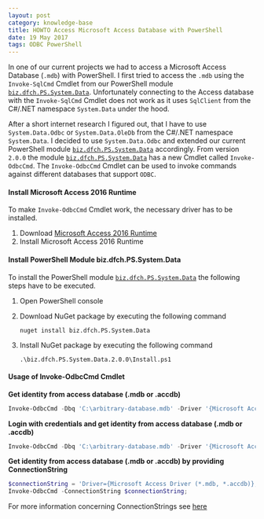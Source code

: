 ```yaml
---
layout: post
category: knowledge-base
title: HOWTO Access Microsoft Access Database with PowerShell
date: 19 May 2017
tags: ODBC PowerShell
---
```


In one of our current projects we had to access a Microsoft Access Database (`.mdb`) with PowerShell. I first tried to access the `.mdb` using the `Invoke-SqlCmd` Cmdlet from our PowerShell module [`biz.dfch.PS.System.Data`](https://github.com/dfch/biz.dfch.PS.System.Data). Unfortunately connecting to the Access database with the `Invoke-SqlCmd` Cmdlet does not work as it uses `SqlClient` from the C#/.NET namespace `System.Data` under the hood. 

After a short internet research I figured out, that I have to use `System.Data.Odbc` or `System.Data.OleDb` from the C#/.NET namespace `System.Data`. I decided to use `System.Data.Odbc` and extended our current PowerShell module [`biz.dfch.PS.System.Data`](https://github.com/dfch/biz.dfch.PS.System.Data) accordingly. From version `2.0.0` the module [`biz.dfch.PS.System.Data`](https://github.com/dfch/biz.dfch.PS.System.Data) has a new Cmdlet called `Invoke-OdbcCmd`. The `Invoke-OdbcCmd` Cmdlet can be used to invoke commands against different databases that support `ODBC`.

#### Install Microsoft Access 2016 Runtime

To make `Invoke-OdbcCmd` Cmdlet work, the necessary driver has to be installed.

1. Download [Microsoft Access 2016 Runtime](https://www.microsoft.com/en-us/download/details.aspx?id=50040)
1. Install Microsoft Access 2016 Runtime

#### Install PowerShell Module biz.dfch.PS.System.Data

To install the PowerShell module [`biz.dfch.PS.System.Data`](https://github.com/dfch/biz.dfch.PS.System.Data) the following steps have to be executed.

1. Open PowerShell console
1. Download NuGet package by executing the following command

    `nuget install biz.dfch.PS.System.Data`

1. Install NuGet package by executing the following command

    `.\biz.dfch.PS.System.Data.2.0.0\Install.ps1`

#### Usage of Invoke-OdbcCmd Cmdlet

**Get identity from access database (.mdb or .accdb)**

```PowerShell
Invoke-OdbcCmd -Dbq 'C:\arbitrary-database.mdb' -Driver '{Microsoft Access Driver (*.mdb, *.accdb)}' "Select @@Identity";
```

**Login with credentials and get identity from access database (.mdb or .accdb)**

```PowerShell
Invoke-OdbcCmd -Dbq 'C:\arbitrary-database.mdb' -Driver '{Microsoft Access Driver (*.mdb, *.accdb)}' "Select @@Identity" -Username 'Arbitrary' -Password 'P@ssw0rd';
```

**Get identity from access database (.mdb or .accdb) by providing ConnectionString**

```PowerShell
$connectionString = 'Driver={Microsoft Access Driver (*.mdb, *.accdb)};Dbq=C:\arbitrary-database.mdb;Uid=Arbitrary;Pwd=P@ssw0rd;';
Invoke-OdbcCmd -ConnectionString $connectionString;
```

For more information concerning ConnectionStrings see [here](https://www.connectionstrings.com/microsoft-access-accdb-odbc-driver/)
